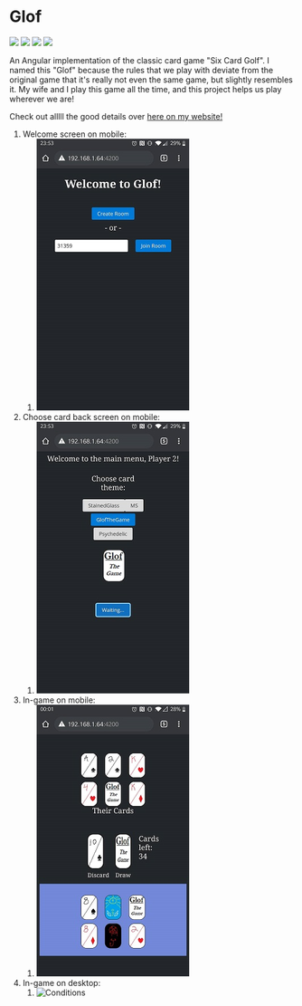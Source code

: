# Glof
![](https://img.shields.io/github/stars/MasonStooksbury/Glof)
![](https://img.shields.io/github/forks/MasonStooksbury/Glof)
![](https://img.shields.io/github/license/MasonStooksbury/Glof)
![](https://img.shields.io/twitter/url?url=https%3A%2F%2Fgithub.com%2FMasonStooksbury%2FGlof)

An Angular implementation of the classic card game "Six Card Golf".  I named this "Glof" because the rules that we play with deviate from the original game that it's really not even the same game, but slightly resembles it. My wife and I play this game all the time, and this project helps us play wherever we are!

Check out alllll the good details over [here on my website!](https://masonstooksbury.wixsite.com/portfolio/glof)



1. Welcome screen on mobile:
    1. ![General](https://github.com/MasonStooksbury/Glof/blob/master/demo-pictures/welcome-screen.jpg)
2. Choose card back screen on mobile:
    1. ![Triggers](https://github.com/MasonStooksbury/Glof/blob/master/demo-pictures/choose-card-back.jpg)
3. In-game on mobile:
    1. ![Actions](https://github.com/MasonStooksbury/Glof/blob/master/demo-pictures/phone-example.jpg)
4. In-game on desktop:
    1. ![Conditions](https://github.com/MasonStooksbury/Glof/blob/master/demo-pictures/glof-demo-new.jpg)
